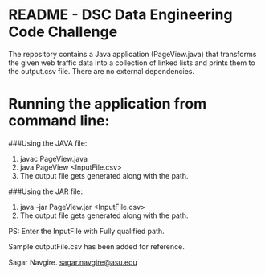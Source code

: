 # README - DSC Data Engineering Code Challenge #

The repository contains a Java application (PageView.java) that transforms the given web traffic data into a collection of linked lists and prints them to the output.csv file. There are no external dependencies.

# Running the application from command line: ###

###Using the JAVA file:
1. javac PageView.java
2. java PageView <InputFile.csv>
3. The output file gets generated along with the path.

###Using the JAR file:
1. java -jar PageView.jar <InputFile.csv>
2. The output file gets generated along with the path.

PS: Enter the InputFile with Fully qualified path.

Sample outputFile.csv has been added for reference.

Sagar Navgire.
sagar.navgire@asu.edu
